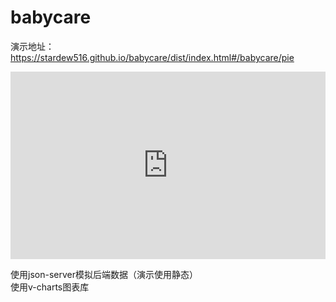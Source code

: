 # babycare

演示地址： https://stardew516.github.io/babycare/dist/index.html#/babycare/pie  

<iframe style="width: 100%; height: 300px;" src="https://stardew516.github.io/babycare/dist/index.html#/babycare/pie" frameborder="0" width="320" height="240"></iframe>

使用json-server模拟后端数据（演示使用静态）  
使用v-charts图表库